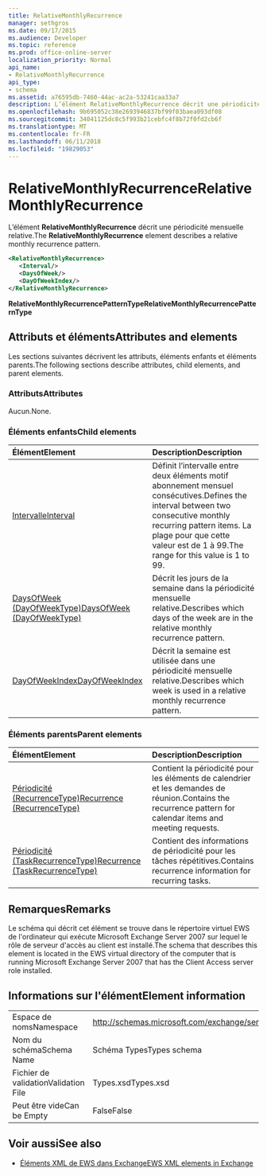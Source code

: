 ```yaml
---
title: RelativeMonthlyRecurrence
manager: sethgros
ms.date: 09/17/2015
ms.audience: Developer
ms.topic: reference
ms.prod: office-online-server
localization_priority: Normal
api_name:
- RelativeMonthlyRecurrence
api_type:
- schema
ms.assetid: a76595db-7460-44ac-ac2a-53241caa33a7
description: L’élément RelativeMonthlyRecurrence décrit une périodicité mensuelle relative.
ms.openlocfilehash: 9b695052c38e2693946837bf99f03baea093df08
ms.sourcegitcommit: 34041125dc8c5f993b21cebfc4f8b72f0fd2cb6f
ms.translationtype: MT
ms.contentlocale: fr-FR
ms.lasthandoff: 06/11/2018
ms.locfileid: "19829053"
---
```

# <a name="relativemonthlyrecurrence"></a><span data-ttu-id="4f793-103">RelativeMonthlyRecurrence</span><span class="sxs-lookup"><span data-stu-id="4f793-103">RelativeMonthlyRecurrence</span></span>

<span data-ttu-id="4f793-104">L’élément **RelativeMonthlyRecurrence** décrit une périodicité mensuelle relative.</span><span class="sxs-lookup"><span data-stu-id="4f793-104">The **RelativeMonthlyRecurrence** element describes a relative monthly recurrence pattern.</span></span> 
  
```xml
<RelativeMonthlyRecurrence>
   <Interval/>
   <DaysOfWeek/>
   <DayOfWeekIndex/>
</RelativeMonthlyRecurrence>
```

 <span data-ttu-id="4f793-105">**RelativeMonthlyRecurrencePatternType**</span><span class="sxs-lookup"><span data-stu-id="4f793-105">**RelativeMonthlyRecurrencePatternType**</span></span>
## <a name="attributes-and-elements"></a><span data-ttu-id="4f793-106">Attributs et éléments</span><span class="sxs-lookup"><span data-stu-id="4f793-106">Attributes and elements</span></span>

<span data-ttu-id="4f793-107">Les sections suivantes décrivent les attributs, éléments enfants et éléments parents.</span><span class="sxs-lookup"><span data-stu-id="4f793-107">The following sections describe attributes, child elements, and parent elements.</span></span>
  
### <a name="attributes"></a><span data-ttu-id="4f793-108">Attributs</span><span class="sxs-lookup"><span data-stu-id="4f793-108">Attributes</span></span>

<span data-ttu-id="4f793-109">Aucun.</span><span class="sxs-lookup"><span data-stu-id="4f793-109">None.</span></span>
  
### <a name="child-elements"></a><span data-ttu-id="4f793-110">Éléments enfants</span><span class="sxs-lookup"><span data-stu-id="4f793-110">Child elements</span></span>

|<span data-ttu-id="4f793-111">**Élément**</span><span class="sxs-lookup"><span data-stu-id="4f793-111">**Element**</span></span>|<span data-ttu-id="4f793-112">**Description**</span><span class="sxs-lookup"><span data-stu-id="4f793-112">**Description**</span></span>|
|:-----|:-----|
|[<span data-ttu-id="4f793-113">Intervalle</span><span class="sxs-lookup"><span data-stu-id="4f793-113">Interval</span></span>](interval.md) <br/> |<span data-ttu-id="4f793-114">Définit l’intervalle entre deux éléments motif abonnement mensuel consécutives.</span><span class="sxs-lookup"><span data-stu-id="4f793-114">Defines the interval between two consecutive monthly recurring pattern items.</span></span> <span data-ttu-id="4f793-115">La plage pour que cette valeur est de 1 à 99.</span><span class="sxs-lookup"><span data-stu-id="4f793-115">The range for this value is 1 to 99.</span></span>  <br/> |
|[<span data-ttu-id="4f793-116">DaysOfWeek (DayOfWeekType)</span><span class="sxs-lookup"><span data-stu-id="4f793-116">DaysOfWeek (DayOfWeekType)</span></span>](daysofweek-dayofweektype.md) <br/> |<span data-ttu-id="4f793-117">Décrit les jours de la semaine dans la périodicité mensuelle relative.</span><span class="sxs-lookup"><span data-stu-id="4f793-117">Describes which days of the week are in the relative monthly recurrence pattern.</span></span>  <br/> |
|[<span data-ttu-id="4f793-118">DayOfWeekIndex</span><span class="sxs-lookup"><span data-stu-id="4f793-118">DayOfWeekIndex</span></span>](dayofweekindex.md) <br/> |<span data-ttu-id="4f793-119">Décrit la semaine est utilisée dans une périodicité mensuelle relative.</span><span class="sxs-lookup"><span data-stu-id="4f793-119">Describes which week is used in a relative monthly recurrence pattern.</span></span>  <br/> |
   
### <a name="parent-elements"></a><span data-ttu-id="4f793-120">Éléments parents</span><span class="sxs-lookup"><span data-stu-id="4f793-120">Parent elements</span></span>

|<span data-ttu-id="4f793-121">**Élément**</span><span class="sxs-lookup"><span data-stu-id="4f793-121">**Element**</span></span>|<span data-ttu-id="4f793-122">**Description**</span><span class="sxs-lookup"><span data-stu-id="4f793-122">**Description**</span></span>|
|:-----|:-----|
|[<span data-ttu-id="4f793-123">Périodicité (RecurrenceType)</span><span class="sxs-lookup"><span data-stu-id="4f793-123">Recurrence (RecurrenceType)</span></span>](recurrence-recurrencetype.md) <br/> |<span data-ttu-id="4f793-124">Contient la périodicité pour les éléments de calendrier et les demandes de réunion.</span><span class="sxs-lookup"><span data-stu-id="4f793-124">Contains the recurrence pattern for calendar items and meeting requests.</span></span>  <br/> |
|[<span data-ttu-id="4f793-125">Périodicité (TaskRecurrenceType)</span><span class="sxs-lookup"><span data-stu-id="4f793-125">Recurrence (TaskRecurrenceType)</span></span>](recurrence-taskrecurrencetype.md) <br/> |<span data-ttu-id="4f793-126">Contient des informations de périodicité pour les tâches répétitives.</span><span class="sxs-lookup"><span data-stu-id="4f793-126">Contains recurrence information for recurring tasks.</span></span>  <br/> |
   
## <a name="remarks"></a><span data-ttu-id="4f793-127">Remarques</span><span class="sxs-lookup"><span data-stu-id="4f793-127">Remarks</span></span>

<span data-ttu-id="4f793-128">Le schéma qui décrit cet élément se trouve dans le répertoire virtuel EWS de l'ordinateur qui exécute Microsoft Exchange Server 2007 sur lequel le rôle de serveur d'accès au client est installé.</span><span class="sxs-lookup"><span data-stu-id="4f793-128">The schema that describes this element is located in the EWS virtual directory of the computer that is running Microsoft Exchange Server 2007 that has the Client Access server role installed.</span></span>
  
## <a name="element-information"></a><span data-ttu-id="4f793-129">Informations sur l'élément</span><span class="sxs-lookup"><span data-stu-id="4f793-129">Element information</span></span>

|||
|:-----|:-----|
|<span data-ttu-id="4f793-130">Espace de noms</span><span class="sxs-lookup"><span data-stu-id="4f793-130">Namespace</span></span>  <br/> |http://schemas.microsoft.com/exchange/services/2006/types  <br/> |
|<span data-ttu-id="4f793-131">Nom du schéma</span><span class="sxs-lookup"><span data-stu-id="4f793-131">Schema Name</span></span>  <br/> |<span data-ttu-id="4f793-132">Schéma Types</span><span class="sxs-lookup"><span data-stu-id="4f793-132">Types schema</span></span>  <br/> |
|<span data-ttu-id="4f793-133">Fichier de validation</span><span class="sxs-lookup"><span data-stu-id="4f793-133">Validation File</span></span>  <br/> |<span data-ttu-id="4f793-134">Types.xsd</span><span class="sxs-lookup"><span data-stu-id="4f793-134">Types.xsd</span></span>  <br/> |
|<span data-ttu-id="4f793-135">Peut être vide</span><span class="sxs-lookup"><span data-stu-id="4f793-135">Can be Empty</span></span>  <br/> |<span data-ttu-id="4f793-136">False</span><span class="sxs-lookup"><span data-stu-id="4f793-136">False</span></span>  <br/> |
   
## <a name="see-also"></a><span data-ttu-id="4f793-137">Voir aussi</span><span class="sxs-lookup"><span data-stu-id="4f793-137">See also</span></span>



- [<span data-ttu-id="4f793-138">Éléments XML de EWS dans Exchange</span><span class="sxs-lookup"><span data-stu-id="4f793-138">EWS XML elements in Exchange</span></span>](ews-xml-elements-in-exchange.md)

